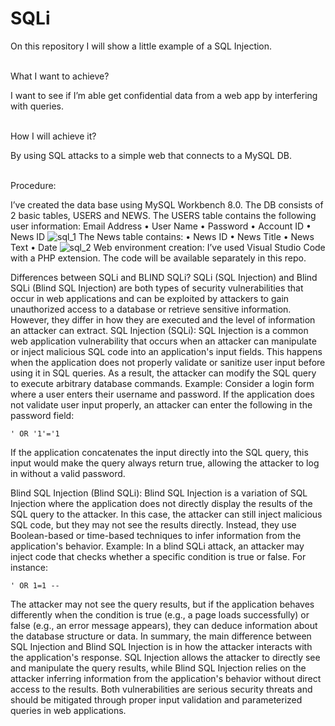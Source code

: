 # SQLi

On this repository I will show a little example of a SQL Injection.

<br>What I want to achieve?</br>

I want to see if I’m able get confidential data from a web app by interfering with queries. 

<br>How I will achieve it?</b>

By using SQL attacks to a simple web that connects to a MySQL DB.

<br>Procedure:</br>

I’ve created the data base using MySQL Workbench 8.0. The DB consists of 2 basic tables, USERS and NEWS.
The USERS table contains the following user information:
Email Address
    • User Name
    • Password
    • Account ID
    • News ID
![sql_1](sql_1.png)
The News table contains:
    • News ID
    • News Title
    • News Text
    • Date
![sql_2](sql_2.png)
Web environment creation:
I’ve used Visual Studio Code with a PHP extension. The code will be available separately in this repo.

Differences between SQLi and BLIND SQLi?
SQLi (SQL Injection) and Blind SQLi (Blind SQL Injection) are both types of security vulnerabilities that occur in web applications and can be exploited by attackers to gain unauthorized access to a database or retrieve sensitive information. However, they differ in how they are executed and the level of information an attacker can extract.
SQL Injection (SQLi): SQL Injection is a common web application vulnerability that occurs when an attacker can manipulate or inject malicious SQL code into an application's input fields. This happens when the application does not properly validate or sanitize user input before using it in SQL queries. As a result, the attacker can modify the SQL query to execute arbitrary database commands.
Example: Consider a login form where a user enters their username and password. If the application does not validate user input properly, an attacker can enter the following in the password field:
```
' OR '1'='1
```

If the application concatenates the input directly into the SQL query, this input would make the query always return true, allowing the attacker to log in without a valid password.

Blind SQL Injection (Blind SQLi): Blind SQL Injection is a variation of SQL Injection where the application does not directly display the results of the SQL query to the attacker. In this case, the attacker can still inject malicious SQL code, but they may not see the results directly. Instead, they use Boolean-based or time-based techniques to infer information from the application's behavior.
Example: In a blind SQLi attack, an attacker may inject code that checks whether a specific condition is true or false. For instance:
```
' OR 1=1 --
```
The attacker may not see the query results, but if the application behaves differently when the condition is true (e.g., a page loads successfully) or false (e.g., an error message appears), they can deduce information about the database structure or data.
In summary, the main difference between SQL Injection and Blind SQL Injection is in how the attacker interacts with the application's response. SQL Injection allows the attacker to directly see and manipulate the query results, while Blind SQL Injection relies on the attacker inferring information from the application's behavior without direct access to the results. Both vulnerabilities are serious security threats and should be mitigated through proper input validation and parameterized queries in web applications.
